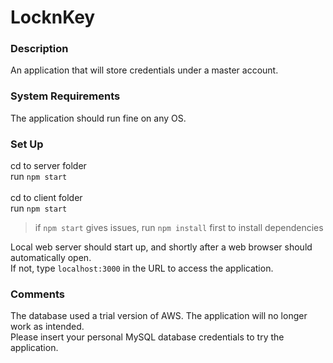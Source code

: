 # LocknKey

### Description
An application that will store credentials under a master account.

### System Requirements
The application should run fine on any OS.

### Set Up
cd to server folder<br>
run `npm start`<br><br>
cd to client folder<br>
run `npm start`<br>
>if `npm start` gives issues, run `npm install` first to install dependencies

Local web server should start up, and shortly after a web browser should automatically open.<br>
If not, type `localhost:3000` in the URL to access the application.

### Comments
The database used a trial version of AWS. The application will no longer work as intended. <br>
Please insert your personal MySQL database credentials to try the application.
